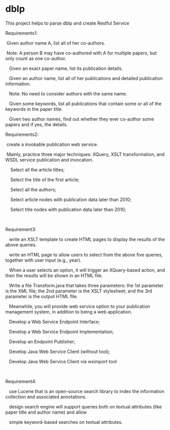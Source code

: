 # dblp

This project helps to parse dblp and create Restful Service

Requirements1: 

 Given author name A, list all of her co-authors.

 Note: A person B may have co-authored with A for multiple papers, but only count as one co-author.

   Given an exact paper name, list its publication details.

   Given an author name, list all of her publications and detailed publication information.

   Note: No need to consider authors with the same name.

   Given some keywords, list all publications that contain some or all of the keywords in the paper title.

   Given two author names, find out whether they ever co-author some papers and if yes, the details.

Requirements2:

 create a invokable publication web service. 

 Mainly, practice three major techniques: XQuery, XSLT transformation, and WSDL service publication and invocation.

    Select all the article titles;

    Select the title of the first article;

    Select all the authors;

    Select article nodes with publication data later than 2010;

    Select title nodes with publication data later than 2010;

    

Requirement3:

   write an XSLT template to create HTML pages to display the results of the above queries.

   write an HTML page to allow users to select from the above five queries, together with user input (e.g., year).

   When a user selects an option, it will trigger an XQuery-based action, and then the results will be shown in an HTML file. 

   Write a file Transform.java that takes three parameters: the 1st parameter is the XML file; the 2nd parameter is the XSLT stylesheet; and the 3rd parameter is the output HTML file.  

   Meanwhile, you will provide web service option to your publication management system, in addition to being a web application.

   Develop a Web Service Endpoint Interface;

   Develop a Web Service Endpoint Implementation;

   Develop an Endpoint Publisher;

   Develop Java Web Service Client (without tool);

   Develop Java Web Service Client via wsimport tool   

 

Requirement4:

   use Lucene that is an open-source search library to index the information collection and associated annotations.

   design search engine will support queries both on textual attributes (like paper title and author name) and allow 

   simple keyword-based searches on textual attributes. 

